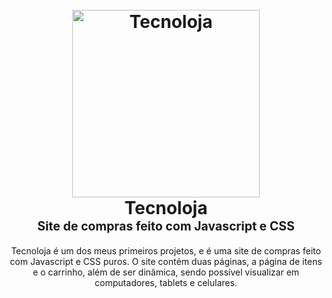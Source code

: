 <h1 align="center">
  <br>
  <a href="https://andreluisloureiro.github.io/Tecnoloja/"><img src="https://i.ibb.co/vmf198S/Novo-Icone-tecnoloja.png" alt="Tecnoloja" width="300" color="white"></a>
  <br>
  <b>Tecnoloja</b>
  <br>
  <sub><sup><b>Site de compras feito com Javascript e CSS</b></sup></sub>
  <br>

</h1>

<p align="center">
     Tecnoloja é um dos meus primeiros projetos, e é uma site de compras feito com Javascript e CSS puros. O site contém duas páginas, a página de itens e o carrinho, 
  além de ser dinâmica, sendo possível visualizar em computadores, tablets e celulares.
</p>
